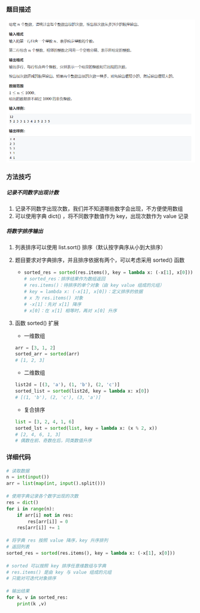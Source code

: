 ### 题目描述

![](https://raw.githubusercontent.com/xcchxss/myAlgorithm/refs/heads/main/%E7%AE%97%E6%B3%95%E7%AC%94%E8%AE%B0/%E5%9F%BA%E7%A1%80%E7%AE%97%E6%B3%95/%E6%A8%A1%E6%8B%9F/AcWing_3213_%E6%95%B0%E5%AD%97%E6%8E%92%E5%BA%8F/3213_%E6%95%B0%E5%AD%97%E6%8E%92%E5%BA%8F.bmp)

### 方法技巧

##### 记录不同数字出现计数

1. 记录不同数字出现次数，我们并不知道哪些数字会出现，不方便使用数组
2. 可以使用字典 dict() ，将不同数字数值作为 key，出现次数作为 value 记录

##### 将数字排序输出

1. 列表排序可以使用 list.sort() 排序（默认按字典序从小到大排序）

2. 题目要求对字典排序，并且排序依据有两个，可以考虑采用 sorted() 函数

   - ```python
     sorted_res = sorted(res.items(), key = lambda x: (-x[1], x[0]))
     # sorted_res：排序结果作为数组返回
     # res.items()：待排序的单个对象（由 key value 组成的元组）
     # key = lambda x: (-x[1], x[0])：定义排序的依据
     # x 为 res.items() 对象
     # -x[1]：先对 x[1] 降序
     # x[0]：在 x[1] 相等时，再对 x[0] 升序
     ```

3. 函数 sorted() 扩展

   - 一维数组

   ```python
   arr = [3, 1, 2]
   sorted_arr = sorted(arr)  
   # [1, 2, 3]
   ```

   - 二维数组

   ```python
   list2d = [(3, 'a'), (1, 'b'), (2, 'c')]
   sorted_list = sorted(list2d, key = lambda x: x[0])  
   # [(1, 'b'), (2, 'c'), (3, 'a')]
   ```

   - 复合排序

   ```python
   list = [3, 2, 4, 1, 6]
   sorted_lst = sorted(list, key = lambda x: (x % 2, x))
   # [2, 4, 6, 1, 3]
   # 偶数在前、奇数在后，同类数值升序
   ```

### 详细代码

```python
# 读取数据
n = int(input())
arr = list(map(int, input().split()))

# 使用字典记录各个数字出现的次数
res = dict()
for i in range(n):
    if arr[i] not in res:
        res[arr[i]] = 0
    res[arr[i]] += 1

# 将字典 res 按照 value 降序，key 升序排列
# 返回列表
sorted_res = sorted(res.items(), key = lambda x: (-x[1], x[0]))

# sorted 可以按照 key 排序任意维数组与字典
# res.items() 是由 key 与 value 组成的元组
# 只能对可迭代对象排序

# 输出结果
for k, v in sorted_res:
    print(k ,v)
```

